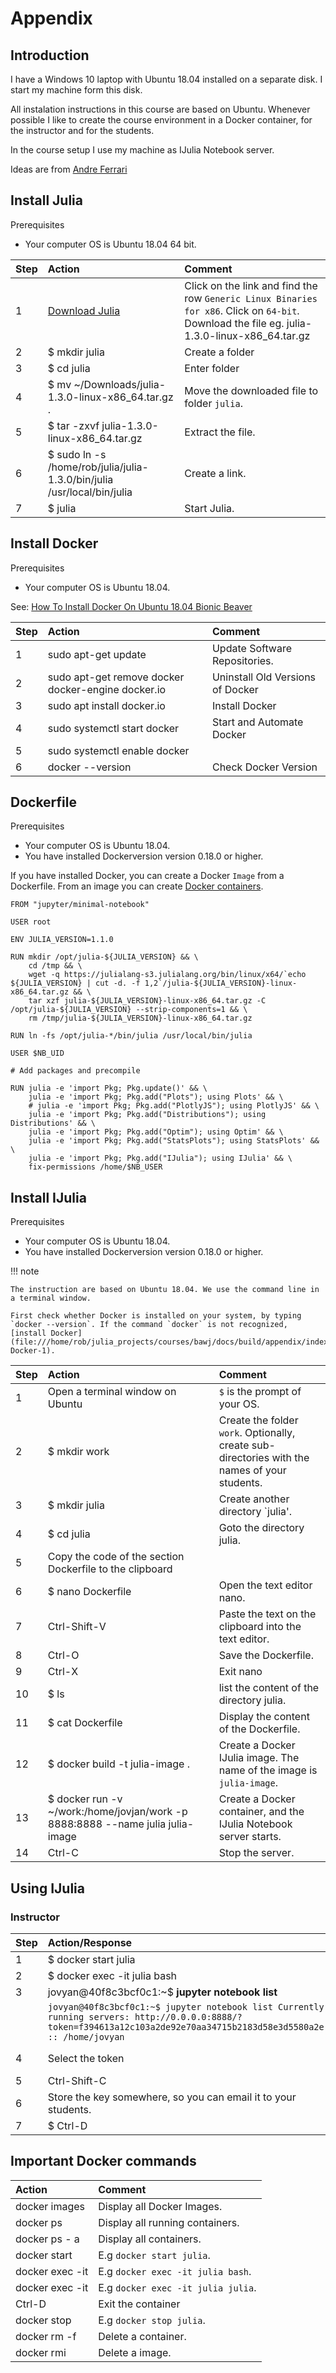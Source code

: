 # Appendix

## Introduction

I have a Windows 10 laptop with Ubuntu 18.04 installed on a separate disk. I start my machine form this disk.

All instalation instructions in this course are based on Ubuntu. Whenever possible I like to create the course environment in a Docker container, for the instructor and for the students.

In the course setup I use my machine as IJulia Notebook server.

Ideas are from [Andre Ferrari](https://github.com/andferrari/julia_notebook)


## Install Julia

Prerequisites
- Your computer OS is Ubuntu 18.04 64 bit.

| Step        | Action      | Comment |
| :---------- | :---------- | :---------- |
| 1 | [Download Julia](https://julialang.org/downloads/) | Click on the link and find the row `Generic Linux Binaries for x86`. Click on `64-bit`. Download the file eg. julia-1.3.0-linux-x86_64.tar.gz |
| 2 | $ mkdir julia | Create a folder |
| 3 | $ cd julia | Enter folder |
| 4 | $ mv ~/Downloads/julia-1.3.0-linux-x86_64.tar.gz .| Move the downloaded file to folder `julia`. |
| 5 | $ tar -zxvf julia-1.3.0-linux-x86_64.tar.gz | Extract the file. |
| 6 | $ sudo ln -s /home/rob/julia/julia-1.3.0/bin/julia /usr/local/bin/julia | Create a link. |
| 7 | $ julia | Start Julia. |

## Install Docker

Prerequisites
- Your computer OS is Ubuntu 18.04.

See: [How To Install Docker On Ubuntu 18.04 Bionic Beaver](https://phoenixnap.com/kb/how-to-install-docker-on-ubuntu-18-04)

|Step        | Action      | Comment |
|:---------- | :---------- |:---------- |
| 1 | sudo apt-get update | Update Software Repositories. |
| 2 | sudo apt-get remove docker docker-engine docker.io | Uninstall Old Versions of Docker |
| 3 | sudo apt install docker.io | Install Docker |
| 4 | sudo systemctl start docker | Start and Automate Docker |
| 5 | sudo systemctl enable docker |
| 6 | docker --version | Check Docker Version |

## Dockerfile

Prerequisites
- Your computer OS is Ubuntu 18.04.
- You have installed Dockerversion version 0.18.0 or higher.

If you have installed Docker, you can create a Docker `Image` from a Dockerfile. From an image you can create [Docker containers](https://www.docker.com/resources/what-container).

```docker
FROM "jupyter/minimal-notebook"

USER root

ENV JULIA_VERSION=1.1.0

RUN mkdir /opt/julia-${JULIA_VERSION} && \
    cd /tmp && \
    wget -q https://julialang-s3.julialang.org/bin/linux/x64/`echo ${JULIA_VERSION} | cut -d. -f 1,2`/julia-${JULIA_VERSION}-linux-x86_64.tar.gz && \
    tar xzf julia-${JULIA_VERSION}-linux-x86_64.tar.gz -C /opt/julia-${JULIA_VERSION} --strip-components=1 && \
    rm /tmp/julia-${JULIA_VERSION}-linux-x86_64.tar.gz

RUN ln -fs /opt/julia-*/bin/julia /usr/local/bin/julia

USER $NB_UID

# Add packages and precompile

RUN julia -e 'import Pkg; Pkg.update()' && \
    julia -e 'import Pkg; Pkg.add("Plots"); using Plots' && \
    # julia -e 'import Pkg; Pkg.add("PlotlyJS"); using PlotlyJS' && \
    julia -e 'import Pkg; Pkg.add("Distributions"); using Distributions' && \
    julia -e 'import Pkg; Pkg.add("Optim"); using Optim' && \
    julia -e 'import Pkg; Pkg.add("StatsPlots"); using StatsPlots' && \
    julia -e 'import Pkg; Pkg.add("IJulia"); using IJulia' && \
    fix-permissions /home/$NB_USER
```

## Install IJulia

Prerequisites
- Your computer OS is Ubuntu 18.04.
- You have installed Dockerversion version 0.18.0 or higher.

!!! note

    The instruction are based on Ubuntu 18.04. We use the command line in a terminal window.

    First check whether Docker is installed on your system, by typing `docker --version`. If the command `docker` is not recognized, [install Docker](file:///home/rob/julia_projects/courses/bawj/docs/build/appendix/index.html#Install-Docker-1).


|Step        | Action      | Comment |
|:---------- | :---------- |:---------- |
| 1 | Open a terminal window on Ubuntu | `$` is the prompt of your OS. |
| 2 | $ mkdir work | Create the folder `work`. Optionally, create sub-directories with the names of your students. |
| 3 | $ mkdir julia | Create another directory `julia'. |
| 4 | $ cd julia | Goto the directory julia. |
| 5 | Copy the code of the section Dockerfile to the clipboard |
| 6 | $ nano Dockerfile | Open the text editor nano. |
| 7 | Ctrl-Shift-V | Paste the text on the clipboard into the text editor. |
| 8 | Ctrl-O | Save the Dockerfile. |
| 9 | Ctrl-X | Exit nano |
| 10 | $ ls | list the content of the directory julia.
| 11 | $ cat Dockerfile | Display the content of the Dockerfile. |
| 12 | $ docker build -t julia-image . | Create a Docker IJulia image. The name of the image is ```julia-image```. |
| 13 | $ docker run \-v ~/work:/home/jovjan/work -p 8888:8888 \-\-name julia julia-image | Create a Docker container, and the IJulia Notebook server starts. |
| 14 | Ctrl-C | Stop the server. |

## Using IJulia

### Instructor

|Step        | Action/Response | Comment |
|:---------- | :---------- |:---------- |
| 1 | $ docker start julia | Start the `IJulia`. |
| 2 | $ docker exec -it julia bash |  Start the Docker client. |
| 3 | jovyan@40f8c3bcf0c1:~$ **jupyter notebook list** | Display the token. |
|   |  ```jovyan@40f8c3bcf0c1:~$ jupyter notebook list Currently running servers: http://0.0.0.0:8888/?token=f394613a12c103a2de92e70aa34715b2183d58e3d5580a2e :: /home/jovyan``` | |
| 4 | Select the token | In this case: `f394613a12c103a2de92e70aa34715b2183d58e3d5580a2e`.
| 5 | Ctrl-Shift-C | Copy the token to the clipboard. |
| 6 | Store the key somewhere, so you can email it to your students. |
| 7 | $ Ctrl-D | Exit Docker client. |


## Important Docker commands
| Action      | Comment |
|:----------  |:---------- |
| docker images | Display all Docker Images. |
| docker ps | Display all running containers. |
| docker ps - a | Display all containers. |
| docker start <name or id> | E.g `docker start julia`. |
| docker exec -it <name or id> <command> | E.g `docker exec -it julia bash`. |
| docker exec -it <name or id> <command> | E.g `docker exec -it julia julia`. |
| Ctrl-D | Exit the container |
| docker stop <name or id> | E.g `docker stop julia`. |
| docker rm -f <name or id> | Delete a container. |
| docker rmi <image id> | Delete a image. |
